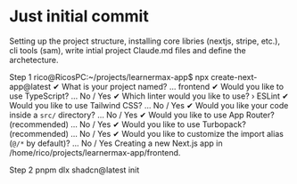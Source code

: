 # Just initial commit
Setting up the project structure, installing core libries (nextjs, stripe, etc.), cli tools (sam), write intial project Claude.md files and define the archetecture.

Step 1
rico@RicosPC:~/projects/learnermax-app$ npx create-next-app@latest
✔ What is your project named? … frontend
✔ Would you like to use TypeScript? … No / Yes
✔ Which linter would you like to use? › ESLint
✔ Would you like to use Tailwind CSS? … No / Yes
✔ Would you like your code inside a `src/` directory? … No / Yes
✔ Would you like to use App Router? (recommended) … No / Yes
✔ Would you like to use Turbopack? (recommended) … No / Yes
✔ Would you like to customize the import alias (`@/*` by default)? … No / Yes
Creating a new Next.js app in /home/rico/projects/learnermax-app/frontend.

Step 2
pnpm dlx shadcn@latest init

